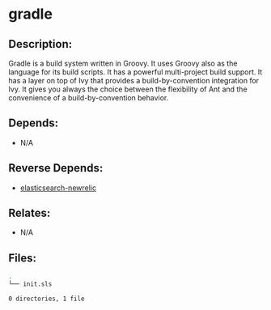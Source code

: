 # gradle

## Description:

Gradle is a build system written in Groovy. It uses Groovy also as the language for its build scripts. It has a powerful multi-project build support. It has a layer on top of Ivy that provides a build-by-convention integration for Ivy. It gives you always the choice between the flexibility of Ant and the convenience of a build-by-convention behavior.

## Depends:

  -  N/A

## Reverse Depends:

  -  [elasticsearch-newrelic](/salt/elasticsearch-newrelic)

## Relates:

  -  N/A

## Files:

```bash
.
└── init.sls

0 directories, 1 file
```
